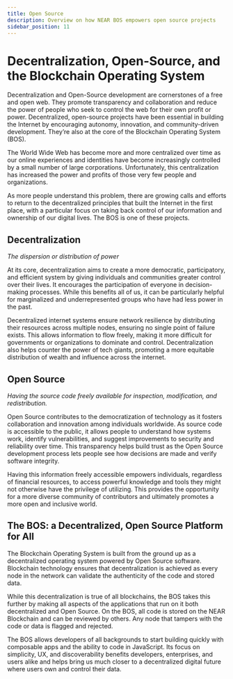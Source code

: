 ```yaml
---
title: Open Source
description: Overview on how NEAR BOS empowers open source projects
sidebar_position: 11
---
```



# Decentralization, Open-Source, and the Blockchain Operating System


Decentralization and Open-Source development are cornerstones of a free and open web. They promote transparency and collaboration and reduce the power of people who seek to control the web for their own profit or power. Decentralized, open-source projects have been essential in building the Internet by encouraging autonomy, innovation, and community-driven development. They’re also at the core of the Blockchain Operating System (BOS).

The World Wide Web has become more and more centralized over time as our online experiences and identities have become increasingly controlled by a small number of large corporations. Unfortunately, this centralization has increased the power and profits of those very few people and organizations. 

As more people understand this problem, there are growing calls and efforts to return to the decentralized principles that built the Internet in the first place, with a particular focus on taking back control of our information and ownership of our digital lives. The BOS is one of these projects.


## Decentralization 

_The dispersion or distribution of power_

At its core, decentralization aims to create a more democratic, participatory, and efficient system by giving individuals and communities greater control over their lives. It encourages the participation of everyone in decision-making processes. While this benefits all of us, it can be particularly helpful for marginalized and underrepresented groups who have had less power in the past.

Decentralized internet systems ensure network resilience by distributing their resources across multiple nodes, ensuring no single point of failure exists. This allows information to flow freely, making it more difficult for governments or organizations to dominate and control. Decentralization also helps counter the power of tech giants, promoting a more equitable distribution of wealth and influence across the internet. 


## Open Source

_Having the source code freely available for inspection, modification, and redistribution._

Open Source contributes to the democratization of technology as it fosters collaboration and innovation among individuals worldwide. As source code is accessible to the public, it allows people to understand how systems work, identify vulnerabilities, and suggest improvements to security and reliability over time. This transparency helps build trust as the Open Source development process lets people see how decisions are made and verify software integrity. 

Having this information freely accessible empowers individuals, regardless of financial resources, to access powerful knowledge and tools they might not otherwise have the privilege of utilizing. This provides the opportunity for a more diverse community of contributors and ultimately promotes a more open and inclusive world.


## The BOS: a Decentralized, Open Source Platform for All

The Blockchain Operating System is built from the ground up as a decentralized operating system powered by Open Source software. Blockchain technology ensures that decentralization is achieved as every node in the network can validate the authenticity of the code and stored data. 

While this decentralization is true of all blockchains, the BOS takes this further by making all aspects of the applications that run on it both decentralized and Open Source. On the BOS, all code is stored on the NEAR Blockchain and can be reviewed by others. Any node that tampers with the code or data is flagged and rejected. 

The BOS allows developers of all backgrounds to start building quickly with composable apps and the ability to code in JavaScript. Its focus on simplicity, UX, and discoverability benefits developers, enterprises, and users alike and helps bring us much closer to a decentralized digital future where users own and control their data.
